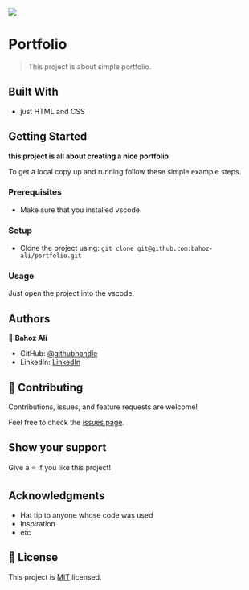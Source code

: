 ![](https://img.shields.io/badge/Microverse-blueviolet)

# Portfolio

> This project is about simple portfolio. 


## Built With

- just HTML and CSS

## Getting Started

**this project is all about creating a nice portfolio**


To get a local copy up and running follow these simple example steps.

### Prerequisites
- Make sure that you installed vscode.
### Setup
- Clone the project using: `git clone git@github.com:bahoz-ali/portfolio.git`

### Usage
Just open the project into the vscode.

## Authors

👤 **Bahoz Ali**

- GitHub: [@githubhandle](https://github.com/bahoz-ali)
- LinkedIn: [LinkedIn](https://www.linkedin.com/in/bahoz-ali/)

## 🤝 Contributing

Contributions, issues, and feature requests are welcome!

Feel free to check the [issues page](../../issues/).

## Show your support

Give a ⭐️ if you like this project!

## Acknowledgments

- Hat tip to anyone whose code was used
- Inspiration
- etc

## 📝 License

This project is [MIT](./MIT.md) licensed.